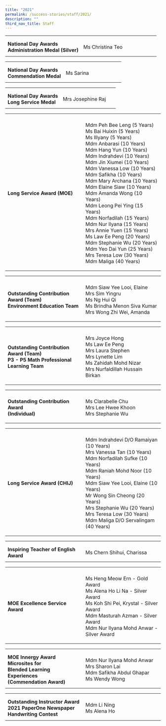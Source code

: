 ```yaml
---
title: "2021"
permalink: /success-stories/staff/2021/
description: ""
third_nav_title: Staff
---
```

<table><tbody>
<tr>
<th style="width:50%"></th>
<th></th>
</tr>
<tr>
<td style="text-align: left;">
	<b>National Day Awards<br>
		Administration Medal (Silver)</b></td>
<td style="text-align: left;">
<p>Ms Christina Teo</p>
</td>
</tr>
</tbody></table>
<table><tbody>
<tr><th style="width:50%"></th>
<th></th></tr>
<tr>
<td style="text-align: left;">
	<b>National Day Awards<br>
		Commendation Medal</b></td>
<td style="text-align: left;">
<p>Ms Sarina</p>
</td></tr>
</tbody></table>
<table><tbody>
<tr><th style="width:50%"></th>
<th></th></tr>
<tr>
<td style="text-align: left;">
	<b>National Day Awards<br>
		Long Service Medal</b></td>
<td style="text-align: left;">
<p>Mrs Josephine Raj</p>
</td></tr>
</tbody></table>
<table><tbody>
<tr>
<th style="width:50%"></th><th></th></tr>
<tr>
	<td><b>Long Service Award (MOE)</b></td>
<td><p>
Mdm Peh Bee Leng (5 Years)<br>
Ms Bai Huixin (5 Years)<br>
Ms Illyany (5 Years)<br>
Mdm Anbarasi (10 Years)<br>
Mdm Hang Yun (10 Years)<br>
Mdm Indrahdevi  (10 Years)<br>
Mdm Jin Xiumei (10 Years)<br>
Mdm Vanessa Low (10 Years)<br>
Mdm Safikha (10 Years)<br>
Mdm Mary Archana (10 Years)<br>
Mdm Elaine Siaw (10 Years)<br>
Mdm Amanda Wong (10 Years)<br>
Mdm Leong Pei Ying (15 Years)<br>
Mdm Norfadilah (15 Years)<br>
Mdm Nur Ilyana (15 Years)<br>
Mrs Annie Yuen (15 Years)<br>
Ms Law Ee Peng (20 Years)<br>
Mdm Stephanie Wu (20 Years)<br>
Mdm Yeo Dai Yun (25 Years)<br>
Mrs Teresa Low (30 Years)<br>
	Mdm Maliga (40 Years)</p>
</td>
</tr>
</tbody></table>
<table><tbody>
<tr><th style="width:50%"></th><th></th></tr>
<tr>
<td style="text-align: left;"><b>Outstanding Contribution Award (Team)<br>Environment Education Team</b></td>
<td style="text-align: left;"><p>
Mdm Siaw Yee Looi, Elaine<br>Mrs Sim Yingru<br>Ms Ng Hui Qi<br>Ms Brindha Menon Siva Kumar<br>Mrs Wong Zhi Wei, Amanda</p>
</td>
</tr></tbody></table>
<table>
<tbody>
<tr>
<th style="width:50%"></th>
<th></th>
</tr>
<tr>
<td><b>Outstanding Contribution Award (Team)<br>P3 - P5 Math Professional Learning Team</b></td>
<td style="text-align: left;">
<p>Mrs Joyce Hong<br>Ms Law Ee Peng<br>Mrs Laura Stephen<br>Mrs Lynette Lim<br>Ms Zahidah Mohd Nizar<br>Mrs Nurfaldillah Hussain Birkan</p>
</td>
</tr>
</tbody>
</table>
<table>
<tbody>
<tr>
<th style="width:50%"></th>
	<th></th>
</tr>
<tr>
	<td><b>Outstanding Contribution Award <br>(Individual)</b></td>
<td style="text-align: left;">
<p>Ms Clarabelle Chu<br>Mrs Lee Hwee Khoon<br>Mrs Stephanie Wu</p>
</td>
</tr>
</tbody>
</table>
<table><tbody>
<tr>
<th style="width:50%"></th><th></th></tr>
<tr>
	<td><b>Long Service Award (CHIJ)</b></td>
<td style="text-align: left;">
<p>Mdm Indrahdevi D/O Ramaiyan (10 Years)<br>Mrs Vanessa Tan (10 Years)<br>Mdm Norfadilah Sufke (10 Years)<br>Mdm Raniah Mohd Noor (10 Years)<br>Mdm Siaw Yee Looi, Elaine (10 Years)<br>Mr Wong Sin Cheong (20 Years)<br>Mrs Stephanie Wu (20 Years)<br>Mrs Teresa Low (30 Years)<br>Mdm Maliga D/O Servalingam (40 Years)</p>
</td>
</tr>
</tbody></table>
<table>
<tbody>
<tr>
<th style="width:50%"></th>
	<th></th>
</tr>
<tr>
	<td><b>Inspiring Teacher of English Award</b></td>
<td style="text-align: left;">
<p>Ms Chern Shihui, Charissa</p>
</td>
</tr>
</tbody>
</table>
<table>
<tbody>
<tr>
<th style="width:50%"></th>
	<th></th>
</tr>
<tr>
	<td><b>MOE Excellence Service Award</b></td>
<td style="text-align: left;">
<p>Ms Heng Meow Ern - Gold Award<br>Ms Alena Ho Li Na - Silver Award<br>Ms Koh Shi Pei, Krystal - Silver Award<br>Mdm Masturah Azman - Silver Award<br>Mdm Nur Ilyana Mohd Anwar - Silver Award</p>
</td>
</tr>
</tbody>
</table>
<table>
<tbody>
<tr>
<th style="width:50%"></th>
	<th></th>
</tr>
<tr>
	<td><b>MOE Innergy Award<br>Microsites for <br>Blended Learning Experiences<br>(Commendation Award)</b></td>
<td style="text-align: left;">
<p>Mdm Nur Ilyana Mohd Anwar<br>Mrs Sharon Lai<br>Mdm Safikha Abdul Ghapar<br>Ms Wendy Wong</p>
</td>
</tr>
</tbody>
</table>
<table>
<tbody>
<tr>
<th style="width:50%"></th>
	<th></th>
</tr>
<tr>
	<td><b>Outstanding Instructor Award<br>2021 PaperOne Newspaper Handwriting Contest</b></td>
<td style="text-align: left;">
<p>Mdm Li Ning<br>Ms Alena Ho</p>
</td>
</tr>
</tbody>
</table>